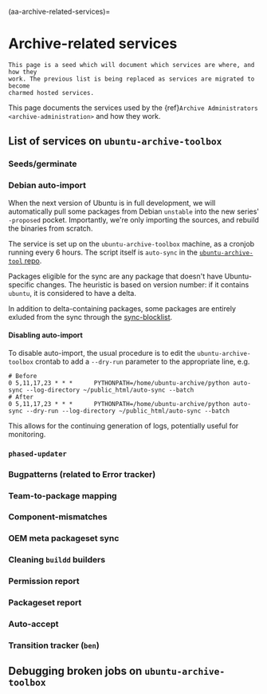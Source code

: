 (aa-archive-related-services)=
# Archive-related services 

```{note}
This page is a seed which will document which services are where, and how they
work. The previous list is being replaced as services are migrated to become
charmed hosted services.
```

This page documents the services used by the
{ref}`Archive Administrators <archive-administration>` and how they work.

## List of services on `ubuntu-archive-toolbox`


### Seeds/germinate


### Debian auto-import

When the next version of Ubuntu is in full development, we will automatically
pull some packages from Debian `unstable` into the new series' `-proposed`
pocket. Importantly, we're only importing the sources, and rebuild the binaries
from scratch.

The service is set up on the `ubuntu-archive-toolbox` machine, as a cronjob
running every 6 hours. The script itself is `auto-sync` in the
[`ubuntu-archive-tool`
repo](https://code.launchpad.net/~ubuntu-archive/ubuntu-archive-tools/+git/ubuntu-archive-tools/).

Packages eligible for the sync are any package that doesn't have
Ubuntu-specific changes. The heuristic is based on version number: if it
contains `ubuntu`, it is considered to have a delta.

In addition to delta-containing packages, some packages are entirely exluded from
the sync through the [sync-blocklist](https://code.launchpad.net/~ubuntu-archive/+git/sync-blocklist).

#### Disabling auto-import

To disable auto-import, the usual procedure is to edit the
`ubuntu-archive-toolbox` crontab to add a `--dry-run` parameter to the
appropriate line, e.g.

```
# Before
0 5,11,17,23 * * *      PYTHONPATH=/home/ubuntu-archive/python auto-sync --log-directory ~/public_html/auto-sync --batch
# After
0 5,11,17,23 * * *      PYTHONPATH=/home/ubuntu-archive/python auto-sync --dry-run --log-directory ~/public_html/auto-sync --batch
```

This allows for the continuing generation of logs, potentially useful for
monitoring.

### `phased-updater`


### Bugpatterns (related to Error tracker)


### Team-to-package mapping


### Component-mismatches


### OEM meta packageset sync


### Cleaning `buildd` builders


### Permission report


### Packageset report


### Auto-accept


### Transition tracker (`ben`)


## Debugging broken jobs on `ubuntu-archive-toolbox`



